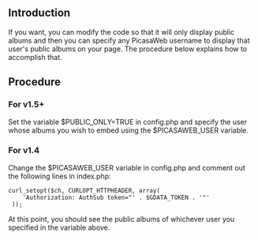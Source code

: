 ## Introduction ##

If you want, you can modify the code so that it will only display public albums and then you can specify any PicasaWeb username to display that user's public albums on your page.  The procedure below explains how to accomplish that.

## Procedure ##

### For v1.5+ ###

Set the variable $PUBLIC\_ONLY=TRUE in config.php and specify the user whose albums you wish to embed using the $PICASAWEB\_USER variable.

### For v1.4 ###
Change the $PICASAWEB\_USER variable in config.php and comment out the following lines in index.php:

```
curl_setopt($ch, CURLOPT_HTTPHEADER, array(
    'Authorization: AuthSub token="' . $GDATA_TOKEN . '"'
 )); 
```

At this point, you should see the public albums of whichever user you specified in the variable above.